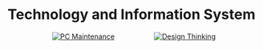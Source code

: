 # Technology and Information System
<div align="center">

[![PC Maintenance](https://img.shields.io/badge/Go_to-PC_Maintenance-blue?style=for-the-badge)](https://github.com/nrathrhabs/PC-Maintenance)&nbsp;&nbsp;&nbsp;&nbsp;&nbsp;&nbsp;&nbsp;&nbsp;&nbsp;&nbsp;&nbsp;&nbsp;&nbsp;&nbsp;&nbsp;&nbsp;&nbsp;&nbsp;&nbsp;&nbsp;[![Design Thinking](https://img.shields.io/badge/Go_to-Design_Thinking-purple?style=for-the-badge)](https://github.com/nrathrhabs/Design-Thinking)
</div>

<br><br>





